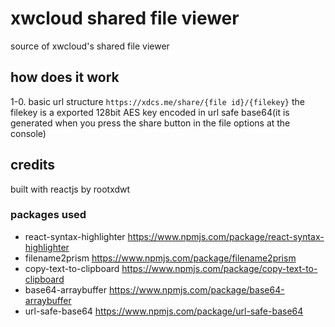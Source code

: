 # xwcloud shared file viewer

source of xwcloud's shared file viewer

## how does it work

1-0. basic url structure
`https://xdcs.me/share/{file id}/{filekey}`
the filekey is a exported 128bit AES key encoded in url safe base64(it is generated when you press the share button in the file options at the console)

## credits
built with reactjs by rootxdwt
 ### packages used
 - react-syntax-highlighter https://www.npmjs.com/package/react-syntax-highlighter
 - filename2prism https://www.npmjs.com/package/filename2prism
 - copy-text-to-clipboard https://www.npmjs.com/package/copy-text-to-clipboard
 - base64-arraybuffer https://www.npmjs.com/package/base64-arraybuffer
 - url-safe-base64 https://www.npmjs.com/package/url-safe-base64
